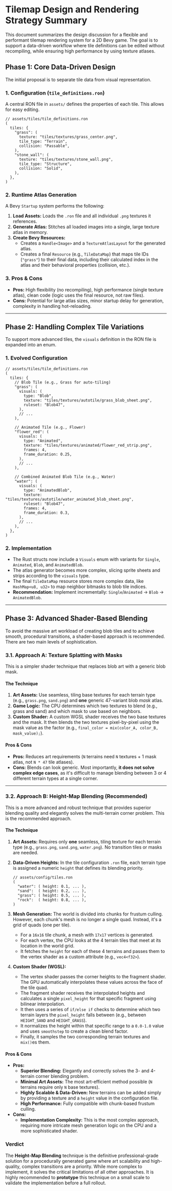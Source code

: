 # Tilemap Design and Rendering Strategy Summary

This document summarizes the design discussion for a flexible and performant tilemap rendering
system for a 2D Bevy game. The goal is to support a data-driven workflow where tile
definitions can be edited without recompiling, while ensuring high performance by using
texture atlases.

## Phase 1: Core Data-Driven Design

The initial proposal is to separate tile data from visual representation.

### 1. Configuration (`tile_definitions.ron`)

A central RON file in `assets/` defines the properties of each tile. This allows for easy
editing.

```rust,ignore
// assets/tiles/tile_definitions.ron
(
  tiles: {
    "grass": (
      texture: "tiles/textures/grass_center.png",
      tile_type: "Terrain",
      collision: "Passable",
    ),
    "stone_wall": (
      texture: "tiles/textures/stone_wall.png",
      tile_type: "Structure",
      collision: "Solid",
    ),
  },
)
```

### 2. Runtime Atlas Generation

A Bevy `Startup` system performs the following:
1.  **Load Assets:** Loads the `.ron` file and all individual `.png` textures it references.
2.  **Generate Atlas:** Stitches all loaded images into a single, large texture atlas in
    memory.
3.  **Create Bevy Resources:**
    *   Creates a `Handle<Image>` and a `TextureAtlasLayout` for the generated atlas.
    *   Creates a final `Resource` (e.g., `TileDataMap`) that maps tile IDs (`"grass"`) to
        their final data, including their calculated index in the atlas and their behavioral
        properties (collision, etc.).

### 3. Pros & Cons

*   **Pros:** High flexibility (no recompiling), high performance (single texture atlas),
    clean code (logic uses the final resource, not raw files).
*   **Cons:** Potential for large atlas sizes, minor startup delay for generation, complexity
    in handling hot-reloading.

---

## Phase 2: Handling Complex Tile Variations

To support more advanced tiles, the `visuals` definition in the RON file is expanded into an
enum.

### 1. Evolved Configuration

```rust,ignore
// assets/tiles/tile_definitions.ron
(
  tiles: {
    // Blob Tile (e.g., Grass for auto-tiling)
    "grass": (
      visuals: (
        type: "Blob",
        texture: "tiles/textures/autotile/grass_blob_sheet.png",
        ruleset: "Blob47", 
      ),
      // ...
    ),

    // Animated Tile (e.g., Flower)
    "flower_red": (
      visuals: (
        type: "Animated",
        texture: "tiles/textures/animated/flower_red_strip.png",
        frames: 4,
        frame_duration: 0.25,
      ),
      // ...
    ),

    // Combined Animated Blob Tile (e.g., Water)
    "water": (
      visuals: (
        type: "AnimatedBlob",
        texture: "tiles/textures/autotile/water_animated_blob_sheet.png",
        ruleset: "Blob47",
        frames: 4,
        frame_duration: 0.3,
      ),
      // ...
    ),
  },
)
```

### 2. Implementation

*   The Rust structs now include a `Visuals` enum with variants for `Single`, `Animated`,
    `Blob`, and `AnimatedBlob`.
*   The atlas generator becomes more complex, slicing sprite sheets and strips according to
    the `visuals` type.
*   The final `TileDataMap` resource stores more complex data, like `HashMap<u8, u32>` to map
    neighbor bitmasks to blob tile indices.
*   **Recommendation:** Implement incrementally: `Single`/`Animated` -> `Blob` ->
    `AnimatedBlob`.

---

## Phase 3: Advanced Shader-Based Blending

To avoid the massive art workload of creating blob tiles and to achieve smooth, procedural transitions, a shader-based approach is recommended. There are two main levels of sophistication.

### 3.1. Approach A: Texture Splatting with Masks

This is a simpler shader technique that replaces blob art with a generic blob mask.

#### The Technique

1.  **Art Assets:** Use seamless, tiling base textures for each terrain type (e.g., `grass.png`, `sand.png`) and **one** generic 47-variant blob *mask* atlas.
2.  **Game Logic:** The CPU determines which two textures to blend (e.g., grass and sand) and which mask to use based on neighbors.
3.  **Custom Shader:** A custom WGSL shader receives the two base textures and the mask. It then blends the two textures pixel-by-pixel using the mask value as the factor (e.g., `final_color = mix(color_A, color_B, mask_value);`).

#### Pros & Cons

*   **Pros:** Reduces art requirements (`N` terrains need `N` textures + 1 mask atlas, not `N * 47` tile atlases).
*   **Cons:** Blends can look generic. Most importantly, **it does not solve complex edge cases**, as it's difficult to manage blending between 3 or 4 different terrain types at a single corner.

---

### 3.2. Approach B: Height-Map Blending (Recommended)

This is a more advanced and robust technique that provides superior blending quality and elegantly solves the multi-terrain corner problem. This is the recommended approach.

#### The Technique

1.  **Art Assets:** Requires only **one** seamless, tiling texture for each terrain type (e.g., `grass.png`, `sand.png`, `water.png`). No transition tiles or masks are needed.

2.  **Data-Driven Heights:** In the tile configuration `.ron` file, each terrain type is assigned a numeric `height` that defines its blending priority.
    ```rust,ignore
    // assets/config/tiles.ron
    (
      "water": ( height: 0.1, ... ),
      "sand":  ( height: 0.2, ... ),
      "grass": ( height: 0.5, ... ),
      "rock":  ( height: 0.8, ... ),
    )
    ```

3.  **Mesh Generation:** The world is divided into chunks for frustum culling. However, each chunk's mesh is no longer a single quad. Instead, it's a grid of quads (one per tile).
    *   For a `16x16` tile chunk, a mesh with `17x17` vertices is generated.
    *   For each vertex, the CPU looks at the 4 terrain tiles that meet at its location in the world grid.
    *   It fetches the `height` for each of these 4 terrains and passes them to the vertex shader as a custom attribute (e.g., `vec4<f32>`).

4.  **Custom Shader (WGSL):**
    *   The vertex shader passes the corner heights to the fragment shader. The GPU automatically interpolates these values across the face of the tile quad.
    *   The fragment shader receives the interpolated heights and calculates a single `pixel_height` for that specific fragment using bilinear interpolation.
    *   It then uses a series of `if/else if` checks to determine which two terrain layers the `pixel_height` falls between (e.g., between `HEIGHT_SAND` and `HEIGHT_GRASS`).
    *   It normalizes the height within that specific range to a `0.0-1.0` value and uses `smoothstep` to create a clean blend factor.
    *   Finally, it samples the two corresponding terrain textures and `mix()`es them.

#### Pros & Cons

*   **Pros:**
    *   **Superior Blending:** Elegantly and correctly solves the 3- and 4-terrain corner blending problem.
    *   **Minimal Art Assets:** The most art-efficient method possible (`N` terrains require only `N` base textures).
    *   **Highly Scalable & Data-Driven:** New terrains can be added simply by providing a texture and a `height` value in the configuration file.
    *   **High Performance:** Fully compatible with chunk-based frustum culling.
*   **Cons:**
    *   **Implementation Complexity:** This is the most complex approach, requiring more intricate mesh generation logic on the CPU and a more sophisticated shader.

### Verdict

The **Height-Map Blending** technique is the definitive professional-grade solution for a procedurally generated game where art scalability and high-quality, complex transitions are a priority. While more complex to implement, it solves the critical limitations of all other approaches. It is highly recommended to **prototype** this technique on a small scale to validate the implementation before a full rollout.
